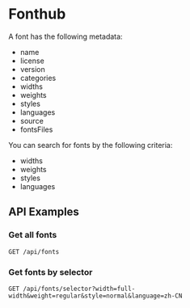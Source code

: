 Fonthub
===

A font has the following metadata:

- name
- license
- version
- categories
- widths
- weights
- styles
- languages
- source
- fontsFiles

You can search for fonts by the following criteria:

- widths
- weights
- styles
- languages

## API Examples

### Get all fonts

```
GET /api/fonts
```

### Get fonts by selector

```
GET /api/fonts/selector?width=full-width&weight=regular&style=normal&language=zh-CN
```
